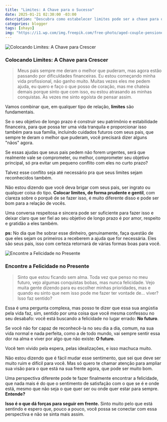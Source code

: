 ```yaml
---
title: "Limites: A Chave para o Sucesso"
date: 2025-01-21 02:30:00 -03:00
description: "Descubra como estabelecer limites pode ser a chave para o crescimento pessoal e financeiro!"
categories: blogger
tags: [ohayo]
img: "https://i1.wp.com/img.freepik.com/free-photo/aged-couple-pensioners-talking-with-employee_1398-4339.jpg?resize=600,338"
---
```


![Colocando Limites: A Chave para Crescer](https://cdn.jsdelivr.net/gh/geanramos/files/img/desabafo.png)

### Colocando Limites: A Chave para Crescer

> Meus pais sempre me deram o melhor que puderam, mas agora estão passando por dificuldades financeiras. Eu estou começando minha vida profissional, não ganho muito. Muitas vezes eles me pedem ajuda, eu quero e faço o que posso de coração, mas me chateia demais porque sinto que com isso, eu estou atrasando as minhas conquistas. Às vezes me sinto egoísta de pensar assim.

Vamos combinar que, em qualquer tipo de relação, **limites** são fundamentais.

Se o seu objetivo de longo prazo é construir seu patrimônio e estabilidade financeira, para que possa ter uma vida tranquila e proporcionar isso também para sua família, incluindo cuidados futuros com seus pais, que sempre te deram o melhor que puderam, você precisará dizer alguns "nãos" agora.

Se essas ajudas que seus pais pedem não forem urgentes, será que realmente vale se comprometer, ou melhor, comprometer seu objetivo principal, só pra evitar um pequeno conflito com eles no curto prazo?

Talvez esse conflito seja até necessário pra que seus limites sejam reconhecidos também.

Não estou dizendo que você deva brigar com seus pais, ser ingrato ou qualquer coisa do tipo. **Colocar limites, de forma prudente e gentil**, com clareza sobre o porquê de se fazer isso, é muito diferente disso e pode ser bom para a relação de vocês.

Uma conversa respeitosa e sincera pode ser suficiente para fazer isso e deixar claro que ser fiel ao seu objetivo de longo prazo é por amor, respeito e gratidão a eles também.

**ps:** No dia que lhe sobrar esse dinheiro, genuinamente, faça questão de que eles sejam os primeiros a receberem a ajuda que for necessária. Eles são seus pais, isso com certeza retornará de várias formas boas para você.

![Encontre a Felicidade no Presente](https://cdn.jsdelivr.net/gh/geanramos/files/img/desabafo.png)



### Encontre a Felicidade no Presente

> Sinto que estou ficando sem alma. Toda vez que penso no meu futuro, vejo algumas conquistas bobas, mas nunca felicidade. Vejo muita gente dizendo para eu escolher minhas prioridades, mas e quando eu sinto que nem isso pode me fazer ter vontade de... viver? Isso faz sentido?

Essa é uma pergunta complexa, mas posso te dizer que essa sua angústia pela vida faz, sim, sentido por uma coisa que você mesma confessou no seu desabafo: você está buscando a felicidade no lugar errado: **No futuro**.

Se você não for capaz de reconhecê-la no seu dia a dia, comum, na sua vida normal e nada perfeita, como a de todo mundo, vai sempre sentir essa dor na alma e viver por algo que não existe: **O futuro**.

Você tem vivido pela espera, pelas idealizações, e isso machuca muito.

Não estou dizendo que é fácil mudar esse sentimento, que sei que deve ser muito ruim e difícil para você. Mas só quero te chamar atenção para ampliar sua visão para o que está na sua frente agora, que pode ser muito bom.

Uma perspectiva diferente pode te fazer finalmente encontrar a felicidade, que nada mais é do que o sentimento de satisfação com o que se é e onde está, mesmo que não seja o que quer ser ou onde quer estar para sempre. **Entende?**

**Isso é o que dá forças para seguir em frente.** Sinto muito pelo que está sentindo e espero que, pouco a pouco, você possa se conectar com essa perspectiva e não se sinta mais assim.
